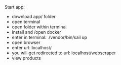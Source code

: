 
Start app:
- download app/ folder
- open terminal
- open folder within terminal
- install and /open docker
- enter in terminal: ./vendor/bin/sail up
- open browser
- enter url: localhost/
- you will get redirected to url: localhost/webscraper
- view products
